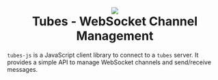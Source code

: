 <h1 align="center">
  <img src="https://raw.githubusercontent.com/mono424/tubes/images/logo.png"><br>
  Tubes - WebSocket Channel Management
</h1>

`tubes-js` is a JavaScript client library to connect to a `tubes` server. It provides a simple API to manage WebSocket channels and send/receive messages.
